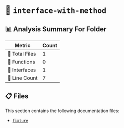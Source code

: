 # 📁 `interface-with-method`

## 📊 Analysis Summary For Folder

| Metric | Count |
|--------|-------|
| 📁 Total Files | 1 |
| 🔧 Functions | 0 |
| 📐 Interfaces | 1 |
| 🔢 Line Count | 7 |


## 📋 Files

This section contains the following documentation files:

- [`fixture`](./fixture.md)